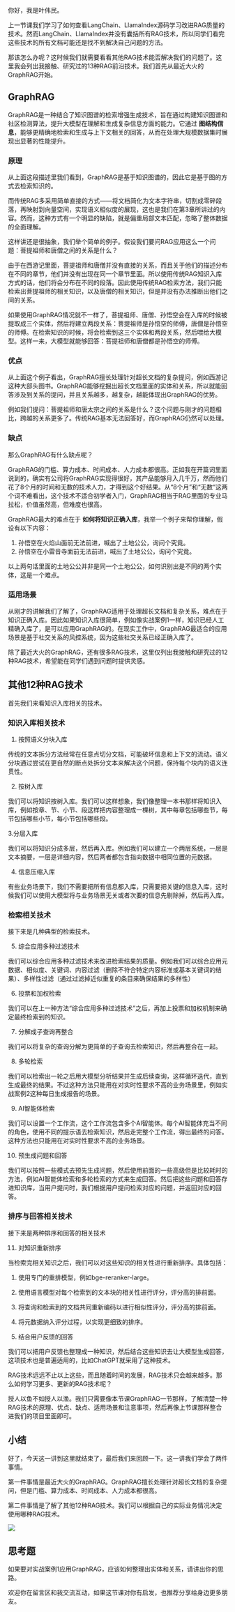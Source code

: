 你好，我是叶伟民。

上一节课我们学习了如何查看LangChain、LlamaIndex源码学习改进RAG质量的技术。然而LangChain、LlamaIndex并没有囊括所有RAG技术，所以同学们看完这些技术的所有文档可能还是找不到解决自己问题的方法。

那该怎么办呢？这时候我们就需要看看其他RAG技术能否解决我们的问题了。这里我会列出我接触、研究过的13种RAG前沿技术。我们首先从最近大火的GraphRAG开始。

## GraphRAG

GraphRAG是一种结合了知识图谱的检索增强生成技术，旨在通过构建知识图谱和社区检测算法，提升大模型在理解和生成复杂信息方面的能力。它通过 **图结构信息**，能够更精确地检索和生成与上下文相关的回答，从而在处理大规模数据集时展现出显著的性能提升。

### 原理

从上面这段描述里我们看到，GraphRAG是基于知识图谱的，因此它是基于图的方式去检索知识的。

而传统RAG多采用简单直接的方式——将文档简化为文本字符串，切割成零碎段落，再映射到向量空间，实现语义相似度的展现，这也是我们在第3章所讲过的内容。然而，这种方式有一个明显的缺陷，就是偏重局部文本匹配，忽略了整体数据的全面理解。

这样讲还是很抽象，我们举个简单的例子。假设我们要问RAG应用这么一个问题：菩提祖师和唐僧之间的关系是什么？

由于在西游记里面，菩提祖师和唐僧并没有直接的关系，而且关于他们的描述分布在不同的章节，他们并没有出现在同一个章节里面。所以使用传统RAG知识入库方式的话，他们将会分布在不同的段落。因此使用传统RAG检索方法，我们只能检索出菩提祖师的相关知识，以及唐僧的相关知识，但是并没有办法推断出他们之间的关系。

如果使用GraphRAG情况就不一样了，菩提祖师、唐僧、孙悟空会在入库的时候被提取成三个实体，然后将建立两段关系：菩提祖师是孙悟空的师傅，唐僧是孙悟空的师傅。在检索知识的时候，将会检索到这三个实体和两段关系，然后喂给大模型。这样一来，大模型就能够回答：菩提祖师和唐僧都是孙悟空的师傅。

### 优点

从上面这个例子看出，GraphRAG擅长处理针对超长文档的复杂提问，例如西游记这种大部头图书。GraphRAG能够挖掘出超长文档里面的实体和关系，所以就能回答涉及到关系的提问，并且关系越多，越复杂，越能体现出GraphRAG的优势。

例如我们提问：菩提祖师和唐太宗之间的关系是什么？这个问题与刚才的问题相比，跨越的关系更多了。传统RAG基本无法回答好，而GraphRAG仍然可以处理。

### 缺点

那么GraphRAG有什么缺点呢？

GraphRAG的门槛、算力成本、时间成本、人力成本都很高。正如我在开篇词里面说到的，确实有公司将GraphRAG实现得很好，其产品能够月入几千万，然而他们花了8个月的时间和无数的技术人力，才得到这个好结果。从“8个月”和“无数“这两个词不难看出，这个技术不适合初学者入门，GraphRAG相当于RAG里面的专业马拉松，价值虽然高，但难度也很高。

GraphRAG最大的难点在于 **如何将知识正确入库**，我举一个例子来帮你理解，假设有以下内容：

1. 孙悟空在火焰山面前无法前进，喊出了土地公公，询问个究竟。
2. 孙悟空在小雷音寺面前无法前进，喊出了土地公公，询问个究竟。

以上两句话里面的土地公公并非是同一个土地公公，如何识别出是不同的两个实体，这是一个难点。

### 适用场景

从刚才的讲解我们了解了，GraphRAG适用于处理超长文档和复杂关系，难点在于知识正确入库。因此如果知识入库很简单，例如像实战案例1一样，知识已经人工精确入库了，是可以应用GraphRAG的。在现实工作中，GraphRAG最适合的应用场景是基于社交关系的风控系统，因为这些社交关系已经正确入库了。

除了最近大火的GraphRAG，还有很多RAG技术，这里仅列出我接触和研究过的12种RAG技术，希望能在同学们遇到问题时提供灵感。

## 其他12种RAG技术

首先我们来看知识入库相关的技术。

### 知识入库相关技术

1. 按照语义分块入库

传统的文本拆分方法经常在任意点切分文档，可能破坏信息和上下文的流动。语义分块通过尝试在更自然的断点处拆分文本来解决这个问题，保持每个块内的语义连贯性。

2. 按树入库

我们可以将知识按树入库。我们可以这样想象，我们像整理一本书那样将知识入库，例如按章、节、小节、段这样把内容整理成一棵树，其中每章包括哪些节，每节包括哪些小节，每小节包括哪些段。

3.分层入库

我们可以将知识分成多层，然后再入库。例如我们可以建立一个两层系统，一层是文本摘要，一层是详细内容，然后两者都包含指向数据中相同位置的元数据。

4. 信息压缩入库

有些业务场景下，我们不需要把所有信息都入库，只需要把关键的信息入库，这时候我们可以使用大模型将与业务场景无关或者次要的信息先剔除掉，然后再入库。

### 检索相关技术

接下来是几种典型的检索技术。

5. 综合应用多种过滤技术

我们可以综合应用多种过滤技术来改进检索结果的质量。例如我们可以综合应用元数据、相似度、关键词、内容过滤（删除不符合特定内容标准或基本关键词的结果）、多样性过滤（通过过滤掉近似重复的条目来确保结果的多样性）

6. 投票和加权检索

我们可以在上一种方法“综合应用多种过滤技术”之后，再加上投票和加权机制来确定最终检索到的知识。

7. 分解成子查询再整合

我们可以将复杂的查询分解为更简单的子查询去检索知识，然后再整合在一起。

8. 多轮检索

我们可以检索出一轮之后用大模型分析结果并生成后续查询，这样循环迭代，直到生成最终的结果。不过这种方法只能用在对实时性要求不高的业务场景里，例如实战案例2这种每日生成报告的场景。

9. AI智能体检索

我们可以设置一个工作流，这个工作流包含多个AI智能体。每个AI智能体充当不同的角色，使用不同的提示语去检索知识，然后走完整个工作流，得出最终的问答。这种方法也只能用在对实时性要求不高的业务场景。

10. 预生成问题和回答

我们可以按照一些模式去预先生成问题，然后使用前面的一些高级但是比较耗时的方法，例如AI智能体检索和多轮检索的方式来生成回答。然后把这些问题和回答存进知识库，当用户提问时，我们根据用户提问检索对应的问题，并返回对应的回答。

### 排序与回答相关技术

接下来是两种排序和回答的相关技术

11. 对知识重新排序

当检索完相关知识之后，我们可以对这些知识的相关性进行重新排序。具体包括：

1. 使用专门的重排模型，例如bge-reranker-large。

2. 使用语言模型对每个检索到的文本块的相关性进行评分，评分高的排前面。

3. 将查询和检索到的文档共同重新编码以进行相似性评分，评分高的排前面。

4. 将元数据纳入评分过程，以实现更细致的排序。

5. 结合用户反馈的回答


我们可以把用户反馈也整理成一种知识，然后结合这些知识去让大模型生成回答，这项技术也是普遍适用的，比如ChatGPT就采用了这种技术。

RAG技术远远不止以上这些，而且随着时间的发展，RAG技术只会越来越多。那么如何学习更多、更新的RAG技术呢？

授人以鱼不如授人以渔。我们只需要像本节课GraphRAG一节那样，了解清楚一种RAG技术的原理、优点、缺点、适用场景和注意事项，然后再像上节课那样整合进我们的项目里面即可。

## 小结

好了，今天这一讲到这里就结束了，最后我们来回顾一下。这一讲我们学会了两件事情。

第一件事情是最近大火的GraphRAG。GraphRAG擅长处理针对超长文档的复杂提问，但是门槛、算力成本、时间成本、人力成本都很高。

第二件事情是了解了其他12种RAG技术。我们可以根据自己的实际业务情况决定使用哪种RAG技术。

![](https://static001.geekbang.org/resource/image/77/f9/77d1c19dac085b81a95aed49017001f9.jpg?wh=2604x2476)

## 思考题

如果要对实战案例1应用GraphRAG，应该如何整理出实体和关系，请讲出你的思路。

欢迎你在留言区和我交流互动，如果这节课对你有启发，也推荐分享给身边更多朋友。